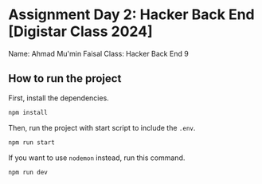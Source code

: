 # Assignment Day 2: Hacker Back End [Digistar Class 2024]

Name: Ahmad Mu'min Faisal
Class: Hacker Back End 9

## How to run the project

First, install the dependencies.

```bash
npm install
```

Then, run the project with start script to include the `.env`.

```bash
npm run start
```

If you want to use `nodemon` instead, run this command.

```bash
npm run dev
```

